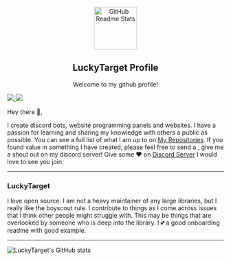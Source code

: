 <p align="center">
 <img width="100px" src="https://res.cloudinary.com/duagz2kjj/image/upload/v1613500749/a_35356623a114e3c696d781d23232008b_wo1ifa.gif" align="center" alt="GitHub Readme Stats" />
 <h2 align="center">LuckyTarget Profile</h2>
 <p align="center">Welcome to my github profile!</p>
</p>
    <a href="https://a.paddle.com/v2/click/16413/119403?link=1227">
      <img src="https://img.shields.io/badge/Supported%20by-VSCode%20Power%20User%20%E2%86%92-gray.svg?colorA=655BE1&colorB=4F44D6&style=for-the-badge"/>
    </a>
    <a href="https://a.paddle.com/v2/click/16413/119403?link=2345">
      <img src="https://img.shields.io/badge/Supported%20by-Node%20Cli.com%20%E2%86%92-gray.svg?colorA=61c265&colorB=4CAF50&style=for-the-badge"/>
    </a>
  </p>

Hey there 👋,

I create discord bots, website programming panels and websites.  I have a passion for learning and sharing my knowledge with others a public as possible.  You can see a full list of what I am up to on [My Repositories](https://github.com/LuckyTarget?tab=repositories).  If you found value in something I have created, please feel free to send a , give me a shout out on my discord server! Give some ♥ on [Discord Server](https://discord.gg/sQQFSnQhdt) I would love to see you join.

---

### LuckyTarget

I love open source.  I am not a heavy maintainer of any large libraries, but I really like the boyscout rule.  I contribute to things as I come across issues that I think other people might struggle with.  This may be things that are overlooked by someone who is deep into the library.  I 💕 a good onboarding readme with good example.

---
  ![LuckyTarget's GitHub stats](https://github-readme-stats.vercel.app/api?username=luckytarget&show_icons=true&theme=chartreuse-dark)
